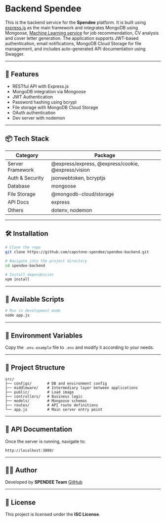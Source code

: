 # Backend Spendee

This is the backend service for the **Spendee** platform. It is built using [express.js](https://express.dev/) as the main framework and integrates MongoDB using Mongoose, [Machine Learning service](https://github.com/capstone-spendee/speende-ML.git) for job recommendation, CV analysis and cover letter generation. The application supports JWT-based authentication, email notifications, MongoDB Cloud Storage for file management, and includes auto-generated API documentation using Swagger.

---

## 🚀 Features

- RESTful API with Express.js
- MongoDB integration via Mongoose
- JWT Authentication
- Password hashing using bcrypt
- File storage with MongoDB Cloud Storage
- OAuth authentication
- Dev server with nodemon

---

## 📦 Tech Stack

| Category         | Package                                             |
| ---------------- | --------------------------------------------------- |
| Server Framework | @express/express, @express/cookie, @express/vision  |
| Auth & Security  | jsonwebtoken, bcryptjs                              |
| Database         | mongoose                                            |
| File Storage     | @mongodb-cloud/storage                              |
| API Docs         | express                                             |
| Others           | dotenv, nodemon                                     |

---

## 🛠 Installation

```bash
# Clone the repo
git clone https://github.com/capstone-spendee/spendee-backend.git

# Navigate into the project directory
cd spendee-backend

# Install dependencies
npm install
```

---

## 🧪 Available Scripts

```bash
# Run in development mode
node app.js
```

---

## 🔐 Environment Variables

Copy the `.env.example` file to `.env` and modify it according to your needs.

---

## 📁 Project Structure

```
src/
├── configs/       # DB and environment config
├── middleware/    # Intermediary layer between applications
├── public/        # Load image
├── controllers/   # Business logic
├── models/        # Mongoose schemas
├── routes/        # API route definitions
└── app.js         # Main server entry point
```

---

## 📄 API Documentation

Once the server is running, navigate to:

```
http://localhost:3000/
```

---

## 🧑‍💻 Author

Developed by **SPENDEE Team**
[GitHub](https://github.com/capstone-spendee)

---

## 📄 License

This project is licensed under the **ISC License**.